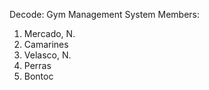 Decode: Gym Management System
Members:
1. Mercado, N.
2. Camarines
3. Velasco, N.
4. Perras
5. Bontoc
